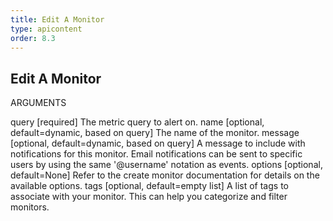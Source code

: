 ```yaml
---
title: Edit A Monitor
type: apicontent
order: 8.3
---
```


## Edit A Monitor
ARGUMENTS

query [required]
The metric query to alert on.
name [optional, default=dynamic, based on query]
The name of the monitor.
message [optional, default=dynamic, based on query]
A message to include with notifications for this monitor. Email notifications can be sent to specific users by using the same '@username' notation as events.
options [optional, default=None]
Refer to the create monitor documentation for details on the available options.
tags [optional, default=empty list]
A list of tags to associate with your monitor. This can help you categorize and filter monitors.